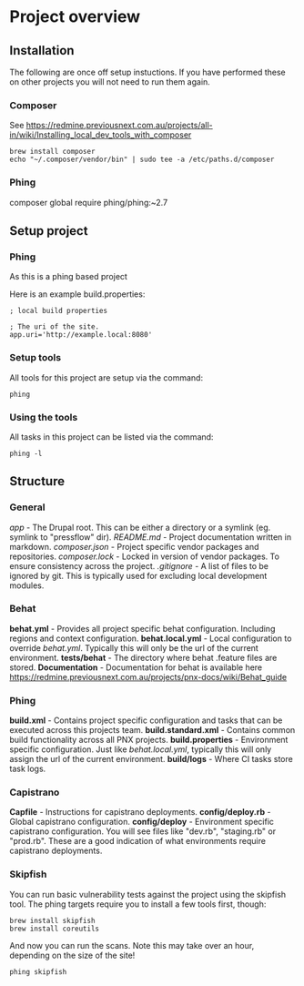 # Project overview

## Installation

The following are once off setup instuctions. If you have performed these on other projects you will not need to run them again.



### Composer

See https://redmine.previousnext.com.au/projects/all-in/wiki/Installing_local_dev_tools_with_composer

```
brew install composer
echo "~/.composer/vendor/bin" | sudo tee -a /etc/paths.d/composer
```

### Phing

composer global require phing/phing:~2.7

## Setup project

### Phing

As this is a phing based project 

Here is an example build.properties:

```
; local build properties

; The uri of the site.
app.uri='http://example.local:8080'
```

### Setup tools

All tools for this project are setup via the command:

```
phing
```

### Using the tools

All tasks in this project can be listed via the command:

```
phing -l
```

## Structure

### General

*app* - The Drupal root. This can be either a directory or a symlink (eg. symlink to "pressflow" dir).
*README.md* - Project documentation written in markdown.
*composer.json* - Project specific vendor packages and repositories.
*composer.lock* - Locked in version of vendor packages. To ensure consistency across the project.
*.gitignore* - A list of files to be ignored by git. This is typically used for excluding local development modules.

### Behat 

**behat.yml** - Provides all project specific behat configuration. Including regions and context configuration.
**behat.local.yml** - Local configuration to override *behat.yml*. Typically this will only be the url of the current environment.
**tests/behat** - The directory where behat .feature files are stored.
**Documentation** - Documentation for behat is available here https://redmine.previousnext.com.au/projects/pnx-docs/wiki/Behat_guide

### Phing

**build.xml** - Contains project specific configuration and tasks that can be executed across this projects team.
**build.standard.xml** - Contains common build functionality across all PNX projects.
**build.properties** - Environment specific configuration. Just like *behat.local.yml*, typically this will only assign the url of the current environment.
**build/logs** - Where CI tasks store task logs.

### Capistrano

**Capfile** - Instructions for capistrano deployments.
**config/deploy.rb** - Global capistrano configuration.
**config/deploy** - Environment specific capistrano configuration. You will see files like "dev.rb", "staging.rb" or "prod.rb". These are a good indication of what environments require capistrano deployments.

### Skipfish

You can run basic vulnerability tests against the project using the skipfish tool. The phing targets require you to install a few tools first, though:

```
brew install skipfish
brew install coreutils
```

And now you can run the scans. Note this may take over an hour, depending on the size of the site!

```
phing skipfish
```
